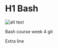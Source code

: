 # H1 Bash

![alt text](https://github.com/adam-p/markdown-here/raw/master/src/common/images/wget-log)

Bash course week 4 git 

Extra line

